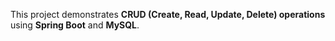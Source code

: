 This project demonstrates **CRUD (Create, Read, Update, Delete) operations** using **Spring Boot** and **MySQL**.
